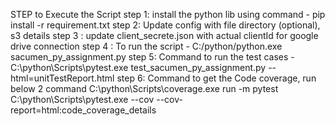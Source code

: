 STEP  to Execute the Script 
step 1: install the python lib using command - pip install -r requirement.txt
step 2: Update config with file directory (optional), s3 details
step 3 : update client_secrete.json with actual clientId for google drive connection
step 4 : To run the script - C:/python/python.exe sacumen_py_assignment.py
step 5: Command to run the test cases -C:\python\Scripts\pytest.exe test_sacumen_py_assignment.py --html=unitTestReport.html 
step 6: Command to get the Code coverage, run below 2 command
    C:\python\Scripts\coverage.exe  run -m pytest
    C:\python\Scripts\pytest.exe  --cov --cov-report=html:code_coverage_details

